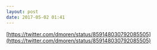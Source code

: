```yaml
---
layout: post
date: 2017-05-02 01:41
---
```

[https://twitter.com/dmoren/status/859148030792085505](https://twitter.com/dmoren/status/859148030792085505)
